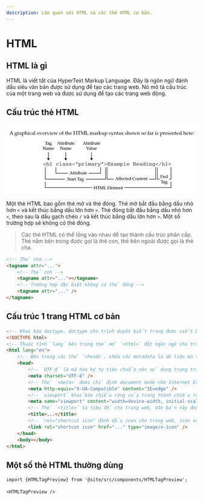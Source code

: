 ```yaml
---
description: Làm quen với HTML và các thẻ HTML cơ bản.
---
```


# HTML

## HTML là gì

HTML là viết tắt của HyperText Markup Language. Đây là ngôn ngữ đánh dấu siêu văn bản được sử dụng để tạo các trang web. Nó mô tả cấu trúc của một trang web và được sử dụng để tạo các trang web động.

## Cấu trúc thẻ HTML

![Cấu trúc thẻ HTML](./img/html-tag-structure.png)

Một thẻ HTML bao gồm thẻ mở và thẻ đóng. Thẻ mở bắt đầu bằng dấu nhỏ hơn `<` và kết thúc bằng dấu lớn hơn `>`. Thẻ đóng bắt đầu bằng dấu nhỏ hơn `<`, theo sau là dấu gạch chéo `/` và kết thúc bằng dấu lớn hơn `>`. Một số trường hợp sẽ không có thẻ đóng.

> Các thẻ HTML có thể lồng vào nhau để tạo thành cấu trúc phân cấp. Thẻ nằm bên trong được gọi là thẻ con, thẻ bên ngoài được gọi là thẻ cha.

```html
<!-- Thẻ cha -->
<tagname attr="...">
    <!-- Thẻ con -->
    <tagname attr="..."></tagname>
    <!-- Trường hợp đặc biệt không có thẻ đóng -->
    <tagname attr="..." />
</tagname>
```

## Cấu trúc 1 trang HTML cơ bản

```html
<!-- Khai báo doctype, doctype cho trình duyệt biết trang được viết bằng phiên bản HTML nào. -->
<!DOCTYPE html>
<!-- Thuộc tính `lang` bên trong thẻ mở `<html>` đặt ngôn ngữ cho trang. Screen reader cũng sẽ dựa vào thuộc tính này để đọc và phát âm đúng cách -->
<html lang="en">
    <!-- Bên trong các thẻ `<head>`, chứa các metadata là dữ liệu mô tả cho trang web. -->
    <head>
        <!-- `UTF-8` là mã hóa ký tự tiêu chuẩn nên sử dụng trong trang web. Đây thường sẽ là thẻ `<meta>` đầu tiên được hiển thị trong thẻ `<head>`. -->
        <meta charset="UTF-8" />
        <!-- Thẻ `<meta>` dưới chỉ định document mode cho Internet Explorer. `IE=edge` là chế độ được hỗ trợ cao nhất. -->
        <meta http-equiv="X-UA-Compatible" content="IE=edge" />
        <!-- `viewport` khai báo chiều rộng của trang thành chiều rộng của kích thước màn hình của thiết bị. Nếu thiết bị di động rộng 600px thì cửa sổ trình duyệt cũng sẽ rộng 600px. `initial-scale` kiểm soát mức zoom của trang. Giá trị 1 cho `initial-scale` ngăn trình duyệt tự zoom. -->
        <meta name="viewport" content="width=device-width, initial-scale=1.0" />
        <!-- Thẻ `<title>` là tiêu đề cho trang web. Văn bản này được hiển thị trên thanh tiêu đề của trình duyệt. -->
        <title>...</title>
        <!-- `rel="shortcut icon" đánh dấu icon cho trang web, icon này hiển thị cạnh tiêu đề trang trên thanh tiêu đề của trình duyệt` -->
        <link rel="shortcut icon" href="..." type="image/x-icon" />
    </head>
    <body></body>
</html>
```

## Một số thẻ HTML thường dùng

```mdx-code-block
import {HTMLTagPreview} from '@site/src/components/HTMLTagPreview';

<HTMLTagPreview />
```
